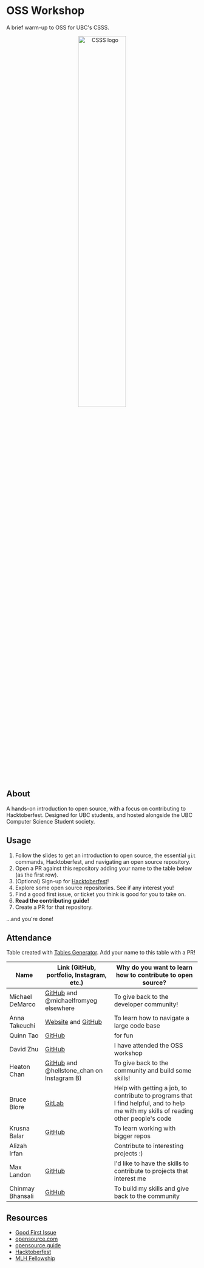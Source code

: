 # OSS Workshop

A brief warm-up to OSS for UBC's CSSS.

<p align="center">
    <img src="images/csss.png" alt="CSSS logo" width="50%" />
</p>

## About

A hands-on introduction to open source, with a focus on contributing to Hacktoberfest. Designed for UBC students, and hosted alongside the UBC Computer Science Student society.

## Usage

1. Follow the slides to get an introduction to open source, the essential `git` commands, Hacktoberfest, and navigating an open source repository.
2. Open a PR against this repository adding your name to the table below (as the first row).
3. (Optional) Sign-up for [Hacktoberfest](https://hacktoberfest.com)!
4. Explore some open source repositories. See if any interest you!
5. Find a good first issue, or ticket you think is good for you to take on.
6. **Read the contributing guide!**
7. Create a PR for that repository.

...and you're done!

## Attendance

Table created with [Tables Generator](https://www.tablesgenerator.com/markdown_tables). Add your name to this table with a PR!

| Name             | Link (GitHub, portfolio, Instagram, etc.)                                        | Why do you want to learn how to contribute to open source?                                                                           |
| ---------------- | -------------------------------------------------------------------------------- | ------------------------------------------------------------------------------------------------------------------------------------ |
| Michael DeMarco  | [GitHub](https://github.com/michaelfromyeg) and @michaelfromyeg elsewhere        | To give back to the developer community!                                                                                             |
| Anna Takeuchi    | [Website](https://annatakeuchi.dev) and [GitHub](https://github.com/annatake)    | To learn how to navigate a large code base                                                                                           |
| Quinn Tao        | [GitHub](https://github.com/t-quinn-t/oss-workshop)                              | for fun                                                                                                                              |
| David Zhu        | [GitHub](https://github.com/DavidZhu1388)                                        | I have attended the OSS workshop                                                                                                     |
| Heaton Chan      | [GitHub](https://github.com/codingonapotato) and @hellstone_chan on Instagram B) | To give back to the community and build some skills!                                                                                 |
| Bruce Blore      | [GitLab](https://gitlab.com/0100001001000010)                                    | Help with getting a job, to contribute to programs that I find helpful, and to help me with my skills of reading other people's code |
| Krusna Balar     | [GitHub](https://github.com/krusnabalar)                                         | To learn working with bigger repos                                                                                                   |
| Alizah Irfan     |                                                                                  | Contribute to interesting projects :)                                                                                                |
| Max Landon       | [GitHub](https://github.com/Yotter)                                              | I'd like to have the skills to contribute to projects that interest me                                                               |
| Chinmay Bhansali | [GitHub](https://github.com/ChinmayBhansali)                                     | To build my skills and give back to the community                                                                                    |

## Resources

- [Good First Issue](https://goodfirstissues.com)
- [opensource.com](https://opensource.com)
- [opensource.guide](https://opensource.guide/how-to-contribute)
- [Hacktoberfest](https://hacktoberfest.com)
- [MLH Fellowship](https://fellowship.mlh.io)
